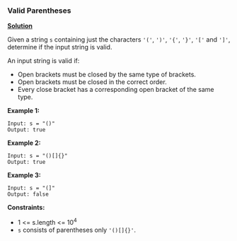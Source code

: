 ### Valid Parentheses
[**Solution**](https://github.com/kumaranil3921/LeetCode-Top-Interview-Questions/blob/main/Others/ValidParentheses/ValidParentheses.js)  

Given a string ```s``` containing just the characters ```'('```, ```')'```, ```'{'```, ```'}'```, ```'['``` and ```']'```, determine if the input string is valid.

An input string is valid if:

* Open brackets must be closed by the same type of brackets.
* Open brackets must be closed in the correct order.
* Every close bracket has a corresponding open bracket of the same type.

**Example 1:**  

```
Input: s = "()"
Output: true
```

**Example 2:**  

```
Input: s = "()[]{}"
Output: true
```  

**Example 3:**  

```
Input: s = "(]"
Output: false
```  

**Constraints:**
* 1 <= s.length <= 10<sup>4</sup>
* ```s``` consists of parentheses only ```'()[]{}'```.